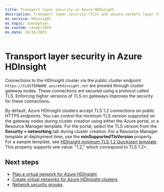 ```yaml
---
title: Transport layer security in Azure HDInsight
description: Transport layer security (TLS) and secure sockets layer (SSL) are cryptographic protocols that provide communications security over a computer network.
ms.service: hdinsight
ms.topic: conceptual
ms.custom: seoapr2020
ms.date: 10/16/2023
---
```


# Transport layer security in Azure HDInsight

Connections to the HDInsight cluster via the public cluster endpoint `https://CLUSTERNAME.azurehdinsight.net` are proxied through cluster gateway nodes. These connections are secured using a protocol called TLS. Enforcing higher versions of TLS on gateways improves the security for these connections.

By default, Azure HDInsight clusters accept TLS 1.2 connections on public HTTPS endpoints. You can control the minimum TLS version supported on the gateway nodes during cluster creation using either the Azure portal, or a Resource Manager template. For the portal, select the TLS version from the **Security + networking** tab during cluster creation. For a Resource Manager template at deployment time, use the **minSupportedTlsVersion** property. For a sample template, see [HDInsight minimum TLS 1.2 Quickstart template](https://github.com/Azure/azure-quickstart-templates/tree/master/quickstarts/microsoft.hdinsight/hdinsight-minimum-tls/azuredeploy.json). This property supports one value: "1.2," which correspond to TLS 1.2+.

## Next steps

* [Plan a virtual network for Azure HDInsight](./hdinsight-plan-virtual-network-deployment.md)
* [Create virtual networks for Azure HDInsight clusters](hdinsight-create-virtual-network.md).
* [Network security groups](../virtual-network/network-security-groups-overview.md).
